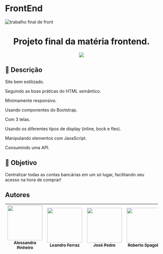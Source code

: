 # FrontEnd

![trabalho final de front](https://cdn.discordapp.com/attachments/1006252651450732645/1024856166976737371/bank.png)

<h1 align="center"> Projeto final da matéria frontend. </h1>

<p align="center">
<img src="http://img.shields.io/static/v1?label=STATUS&message=EM%20DESENVOLVIMENTO&color=GREEN&style=for-the-badge"/>
</p>

## 📁 Descrição
<p>Site bem estilizado.</p>
<p>Seguindo as boas práticas do HTML semântico.</p>
<p>Minimamente responsivo.</p>
<p>Usando componentes do Bootstrap.</p>
<p>Com 3 telas.</p>
<p>Usando os diferentes tipos de display (inline, bock e flex).</p>
<p>Manipulando elementos com JavaScript.</p>
<p>Consumindo uma API.</p>

## 🎯 Objetivo
Centralizar todas as contas bancárias em um só lugar, facilitando seu acesso na hora de comprar!

## Autores

| [<img src="https://avatars.githubusercontent.com/u/96076314?v=4" width=115><br><sub>Alessandra Pinheiro</sub>](https://github.com/Ale-ssandra) |  [<img src="https://avatars.githubusercontent.com/u/85909017?v=4" width=115><br><sub>Leandro Ferraz</sub>](https://github.com/FerrazLeandro) | [<img src="https://avatars.githubusercontent.com/u/80910617?v=4" width=115><br><sub>José Pedro</sub>](https://github.com/J-pedr0) | [<img src="https://avatars.githubusercontent.com/u/72826123?v=4" width=115><br><sub>Roberto Spagola</sub>](https://github.com/RobertoSpa) |  [<img src="https://avatars.githubusercontent.com/u/110869576?v=4" width=115><br><sub>Thiago Souza</sub>](https://github.com/TiagoSouzacf) | 
| :---: | :---: | :---: | :---: | :---: |

